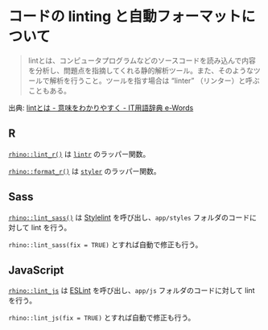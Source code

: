 # コードの linting と自動フォーマットについて

> lintとは、コンピュータプログラムなどのソースコードを読み込んで内容を分析し、問題点を指摘してくれる静的解析ツール。また、そのようなツールで解析を行うこと。ツールを指す場合は “linter” （リンター）と呼ぶこともある。

出典: [lintとは - 意味をわかりやすく - IT用語辞典 e-Words](https://e-words.jp/w/lint.html)


## R

[`rhino::lint_r()`](https://appsilon.github.io/rhino/reference/lint_r.html)
は [`lintr`](https://cran.r-project.org/package=lintr) のラッパー関数。

[`rhino::format_r()`](https://appsilon.github.io/rhino/reference/format_r.html)
は [`styler`](https://styler.r-lib.org) のラッパー関数。

## Sass

[`rhino::lint_sass()`](https://appsilon.github.io/rhino/reference/lint_sass.html)
は
[Stylelint](https://stylelint.io/)
を呼び出し、`app/styles` フォルダのコードに対して lint を行う。

`rhino::lint_sass(fix = TRUE)` とすれば自動で修正も行う。

## JavaScript

[`rhino::lint_js`](https://appsilon.github.io/rhino/reference/lint_js.html)
は
[ESLint](https://eslint.org/) を呼び出し、`app/js` フォルダのコードに対して lint を行う。

`rhino::lint_js(fix = TRUE)` とすれば自動で修正も行う。


